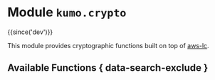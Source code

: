 # Module `kumo.crypto`

{{since('dev')}}

This module provides cryptographic functions built on top of
[aws-lc](https://docs.rs/aws-lc-rs).

## Available Functions { data-search-exclude }
